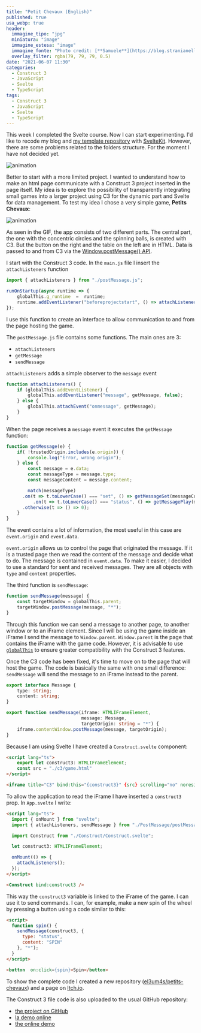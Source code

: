 ```yaml
---
title: "Petit Chevaux (English)"
published: true
usa_webp: true
header:
  immagine_tipo: "jpg"
  miniatura: "image"
  immagine_estesa: "image"
  immagine_fonte: "Photo credit: [**Samuele**](https://blog.stranianelli.com/)"
  overlay_filter: rgba(79, 79, 79, 0.5)
date: "2021-06-07 11:30"
categories:
  - Construct 3
  - JavaScript
  - Svelte
  - TypeScript
tags:
  - Construct 3
  - JavaScript
  - Svelte
  - TypeScript
---
```



This week I completed the Svelte course. Now I can start experimenting. I'd like to recode my blog and [my template repository](https://github.com/el3um4s/construct-demo) with [SvelteKit](https://kit.svelte.dev/). However, there are some problems related to the folders structure. For the moment I have not decided yet.

![animation](https://raw.githubusercontent.com/el3um4s/strani-anelli-blog/master/_posts/2021/2021-06-07-petits-chevaux-english/showcase-c3-projects.gif)

Better to start with a more limited project. I wanted to understand how to make an html page communicate with a Construct 3 project inserted in the page itself. My idea is to explore the possibility of transparently integrating small games into a larger project using C3 for the dynamic part and Svelte for data management. To test my idea I chose a very simple game, **Petits Chevaux**:

![animation](https://raw.githubusercontent.com/el3um4s/strani-anelli-blog/master/_posts/2021/2021-06-07-petits-chevaux-english/animation.gif)

As seen in the GIF, the app consists of two different parts. The central part, the one with the concentric circles and the spinning balls, is created with C3. But the button on the right and the table on the left are in HTML. Data is passed to and from C3 via the [Window.postMessage() API](https://developer.mozilla.org/en-US/docs/Web/API/Window/postMessage).

I start with the Construct 3 code. In the `main.js` file I insert the `attachListeners` function

```js
import { attachListeners } from "./postMessage.js";

runOnStartup(async runtime => {
	globalThis.g_runtime  =  runtime;
	runtime.addEventListener("beforeprojectstart", () => attachListeners());
});
```

I use this function to create an interface to allow communication to and from the page hosting the game.

The `postMessage.js` file contains some functions. The main ones are 3:

- `attachListeners`
- `getMessage`
- `sendMessage`

`attachListeners` adds a simple observer to the `message` event

```js
function attachListeners() {
	if (globalThis.addEventListener) {
		globalThis.addEventListener("message", getMessage, false);
	} else {
		globalThis.attachEvent("onmessage", getMessage);
	}
}
```

When the page receives a `message` event it executes the `getMessage` function:

```js
function getMessage(e) {
	if( !trustedOrigin.includes(e.origin)) {
		console.log("Error, wrong origin");
	} else {
		const message = e.data;
		const messageType = message.type;
		const messageContent = message.content;

		match(messageType)
      .on(t => t.toLowerCase() === "set", () => getMessageSet(messageContent))
		  .on(t => t.toLowerCase() === "status", () => getMessagePlay(messageContent))
      .otherwise(t => () => 0);
	}
}
```

The event contains a lot of information, the most useful in this case are `event.origin` and `event.data`.

`event.origin` allows us to control the page that originated the message. If it is a trusted page then we read the content of the message and decide what to do. The message is contained in  `event.data`. To make it easier, I decided to use a standard for sent and received messages. They are all objects with `type` and `content` properties.

The third function is `sendMessage`:

```js
function sendMessage(message) {
	const targetWindow = globalThis.parent;
	targetWindow.postMessage(message, "*");
}
```

Through this function we can send a message to another page, to another window or to an iFrame element. Since I will be using the game inside an iFrame I send the message to `Window.parent`.  `Window.parent` is the page that contains the iFrame with the game code. However, it is advisable to use [`globalThis`](https://developer.mozilla.org/en-US/docs/Web/JavaScript/Reference/Global_Objects/globalThis) to ensure greater compatibility with the Construct 3 features.

Once the C3 code has been fixed, it's time to move on to the page that will host the game. The code is basically the same with one small difference: `sendMessage` will send the message to an iFrame instead to the parent.

```ts
export interface Message {
    type: string;
    content: string;
}

export function sendMessage(iframe: HTMLIFrameElement, 
                            message: Message, 
                            targetOrigin: string = "*") {
    iframe.contentWindow.postMessage(message, targetOrigin);
}
```

Because I am using Svelte I have created a `Construct.svelte` component:

```html
<script lang="ts">
    export let construct3: HTMLIFrameElement;
    const src = "./c3/game.html"
</script>

<iframe title="C3" bind:this="{construct3}" {src} scrolling="no" noresize="noresize" /> 
```

To allow the application to read the iFrame I have inserted a `construct3` prop. In `App.svelte` I write:

```html
<script lang="ts">
  import { onMount } from "svelte";
  import { attachListeners, sendMessage } from "./PostMessage/postMessage";

  import Construct from "./Construct/Construct.svelte";

  let construct3: HTMLIFrameElement;

  onMount(() => {
    attachListeners();
  });
</script>

<Construct bind:construct3 />
```

This way the `construct3` variable is linked to the iFrame of the game. I can use it to send commands. I can, for example, make a new spin of the wheel by pressing a button using a code similar to this:

```html
<script>
  function spin() {
    sendMessage(construct3, {
      type: "status",
      content: "SPIN"
    }, "*");
  }
</script>

<button  on:click={spin}>Spin</button>
```

To show the complete code I created a new repository ([el3um4s/petits-chevaux](https://github.com/el3um4s/petits-chevaux)) and a page on [Itch.io](https://el3um4s.itch.io/petits-chevaux).

The Construct 3 file code is also uploaded to the usual GitHub repository:

- [the project on GitHub](https://github.com/el3um4s/construct-demo)
- [la demo online](https://el3um4s.github.io/petits-chevaux/)
- [the online demo](https://www.patreon.com/el3um4s)